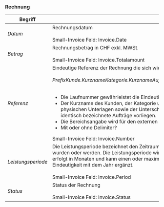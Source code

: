 ### Rechnung

| Begriff | Beschreibung | Beispiel | Validierung |
| --- | --- | --- | --- |
| _Datum_ | Rechnungsdatum <br /> <br />Small-Invoice Feld: Invoice.Date | 15.05.2014 | _Muss_ |
| _Betrag_ | Rechnungsbetrag in CHF exkl. MWSt. <br /> <br />Small-Invoice Feld: Invoice.Totalamount | | _Muss_ |
| _Referenz_ | Eindeutige Referenz der Rechnung die sich wie folgt zusammensetzt: </br> <br /> _PrefixKunde.KurznameKategorie.KurznameAuftrag.KurznameOrganisationseinheit.KurznameLaufnummerProKunde_ <br /> <br /><ul><li>Die Laufnummer gewährleistet die Eindeutigkeit (4-stellig)</li><li>Der Kurzname des Kunden, der Kategorie und des Auftrags dient der leichteren Orientierung bei der Ablage der physischen Unterlagen sowie der Unterscheidung der Rechnungen innerhalb des Kunden wenn mehrere identisch bezeichnete Aufträge vorliegen.</li><li>Die Bereichsangabe wird für den externen Abschluss benötigt</li><li>Mit oder ohne Delimiter?</li></ul> Small-Invoice Feld: Invoice.Number | NASAAPOA11JPL0001 oder NASA-APO-A11-JPL-0001 | _Muss_ |
| _Leistungsperiode_ | Die Leistungsperiode bezeichnet den Zeitraum in welchem die auf der Rechnung enthaltenen Leistungen erbracht wurden oder werden. Die Leistungsperiode wird für Abgrenzungen im externen Abschluss benötigt. Die Angabe erfolgt in Monaten und kann einen oder maximal 12 Monate umfassen und wird zur Gewährleistung der Eindeutigkeit mit dem Jahr ergänzt. <br /> <br />Small-Invoice Feld: Invoice.Period | Januar 2014 </br> Januar - Dezember 2014 | _Muss_ |
| _Status_ | Status der Rechnung <br /> <br />Small-Invoice Feld: Invoice.Status | Siehe http://www.smallinvoice.ch/api/objects/invoice#status | _Muss_ |
